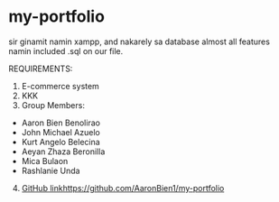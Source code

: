 # my-portfolio
sir ginamit namin xampp, and nakarely sa database almost all features namin
included .sql on our file.

REQUIREMENTS:
1. E-commerce system
2. KKK
3. Group Members:
  * Aaron Bien Benolirao
  * John Michael Azuelo
  * Kurt Angelo Belecina
  * Aeyan Zhaza Beronilla
  * Mica Bulaon
  * Rashlanie Unda
4. [GitHub link](https://github.com/AaronBien1/my-portfolio)https://github.com/AaronBien1/my-portfolio
